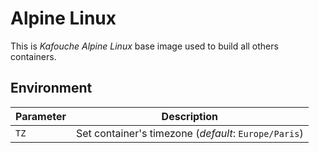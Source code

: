 # Alpine Linux

This is *Kafouche Alpine Linux* base image used to build all others containers.

## Environment

| Parameter | Description                                          |
|-----------|------------------------------------------------------|
| `TZ`      | Set container's timezone (*default*: `Europe/Paris`) |
